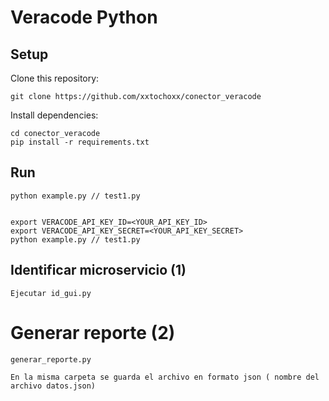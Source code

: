 # Veracode Python 

## Setup

Clone this repository:

    git clone https://github.com/xxtochoxx/conector_veracode

Install dependencies:

    cd conector_veracode
    pip install -r requirements.txt


## Run


    python example.py // test1.py
    

    export VERACODE_API_KEY_ID=<YOUR_API_KEY_ID>
    export VERACODE_API_KEY_SECRET=<YOUR_API_KEY_SECRET>
    python example.py // test1.py

## Identificar microservicio (1)

    Ejecutar id_gui.py
    
# Generar reporte (2)
    
    generar_reporte.py
    
    En la misma carpeta se guarda el archivo en formato json ( nombre del archivo datos.json)
   
